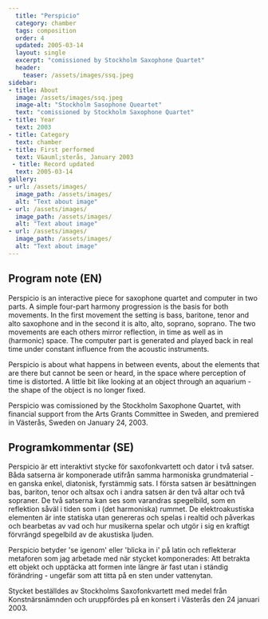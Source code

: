 ```yaml
---
  title: "Perspicio"
  category: chamber 
  tags: composition
  order: 4
  updated: 2005-03-14
  layout: single
  excerpt: "comissioned by Stockholm Saxophone Quartet"
  header: 
    teaser: /assets/images/ssq.jpeg
sidebar:
- title: About
  image: /assets/images/ssq.jpeg
  image-alt: "Stockholm Sasophone Queartet"
  text: "comissioned by Stockholm Saxophone Quartet"
- title: Year
  text: 2003
- title: Category
  text: chamber
- title: First performed
  text: V&auml;sterås, January 2003
 - title: Record updated
  text: 2005-03-14
gallery:
- url: /assets/images/
  image_path: /assets/images/
  alt: "Text about image"
- url: /assets/images/
  image_path: /assets/images/
  alt: "Text about image"
- url: /assets/images/
  image_path: /assets/images/
  alt: "Text about image"
---
```

<h2>Program note (EN)</h2>
Perspicio is an interactive piece for saxophone quartet and computer in two parts. A simple four-part harmony progression is the basis for both movements. In the first movement the setting is bass, baritone, tenor and alto saxophone and in the second it is alto, alto, soprano, soprano. The two movements are each others mirror reflection, in time as well as in (harmonic) space. The computer part is generated and played back in real time under constant influence from the acoustic instruments.



Perspicio is about what happens in between events, about the elements that are there but cannot be seen or heard, in the space where perception of time is distorted. A little bit like looking at an object through an aquarium - the shape of the object is no longer fixed.



Perspicio was comissioned by the Stockholm Saxophone Quartet, with financial support from the Arts Grants Committee in Sweden, and premiered in V&auml;ster&aring;s, Sweden on January 24, 2003.

<h2>Programkommentar (SE)</h2>
Perspicio &auml;r ett interaktivt stycke f&ouml;r saxofonkvartett och dator i tv&aring; satser. B&aring;da satserna &auml;r komponerade utifr&aring;n samma harmoniska grundmaterial - en ganska enkel, diatonisk, fyrst&auml;mmig sats. I f&ouml;rsta satsen &auml;r bes&auml;ttningen bas, bariton, tenor och altsax och i andra satsen &auml;r den tv&aring; altar och tv&aring; sopraner. De tv&aring; satserna kan ses som varandras spegelbild, som en reflektion s&aring;v&auml;l i tiden som i (det harmoniska) rummet. De elektroakustiska elementen &auml;r inte statiska utan genereras och spelas i realtid och p&aring;verkas och bearbetas av vad och hur musikerna spelar och utg&ouml;r i sig en kraftigt f&ouml;rvr&auml;ngd spegelbild av de akustiska ljuden.



Perspicio betyder 'se igenom' eller 'blicka in i' p&aring; latin och reflekterar metaforen som jag arbetade med n&auml;r stycket komponerades: Att betrakta ett objekt och uppt&auml;cka att formen inte l&auml;ngre &auml;r fast utan i st&auml;ndig f&ouml;r&auml;ndring - ungef&auml;r som att titta p&aring; en sten under vattenytan.



Stycket best&auml;lldes av Stockholms Saxofonkvartett med medel fr&aring;n Konstn&auml;rsn&auml;mnden och uruppf&ouml;rdes p&aring; en konsert i V&auml;ster&aring;s den 24 januari 2003.




